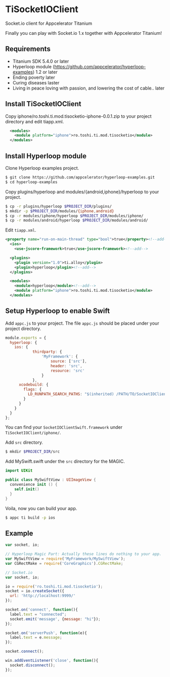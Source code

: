 # TiSocketIOClient
Socket.io client for Appcelerator Titanium

Finally you can play with Socket.io 1.x together with Appcelerator Titanium!

## Requirements

- Titanium SDK 5.4.0 or later
- Hyperloop module (https://github.com/appcelerator/hyperloop-examples) 1.2 or later
- Ending poverty later
- Curing diseases laster
- Living in peace loving with passion, and lowering the cost of cable.. later

## Install TiSocketIOClient

Copy iphone/ro.toshi.ti.mod.tisocketio-iphone-0.0.1.zip to your project directory and edit tiapp.xml.

```xml
  <modules>
    <module platform="iphone">ro.toshi.ti.mod.tisocketio</module>
  </modules>
```
## Install Hyperloop module

Clone Hyperloop examples project.

```bash
$ git clone https://github.com/appcelerator/hyperloop-examples.git
$ cd hyperloop-examples
```

Copy plugins/hyperloop and modules/{android,iphone}/hyperloop to your project.

```bash
$ cp -r plugins/hyperloop $PROJECT_DIR/plugins/
$ mkdir -p $PROJECT_DIR/modules/{iphone,android}
$ cp -r modules/iphone/hyperloop $PROJECT_DIR/modules/iphone/
$ cp -r modules/android/hyperloop $PROJECT_DIR/modules/android/
```

Edit `tiapp.xml`.
```xml
<property name="run-on-main-thread" type="bool">true</property><!--add-->
  <ios>
    <use-jscore-framework>true</use-jscore-framework><!--add-->
```

```xml
  <plugins>
    <plugin version="1.0">ti.alloy</plugin>
    <plugin>hyperloop</plugin><!--add-->
  </plugins>
```

```xml
  <modules>
    <module>hyperloop</module><!--add-->
    <module platform="iphone">ro.toshi.ti.mod.tisocketio</module>
  </modules>
```

## Setup Hyperloop to enable Swift

Add `appc.js` to your project. The file `appc.js` should be placed under your project directory.

```javascript
module.exports = {
  hyperloop: {
    ios: {
			thirdparty: {
				'MyFramework': {
					source: ['src'],
					header: 'src',
					resource: 'src'
				}
			},
      xcodebuild: {
        flags: {
          LD_RUNPATH_SEARCH_PATHS: "$(inherited) /PATH/TO/SocketIOClientSwift.framework/DIR"
        }
      }
    }           
  }
};
```

You can find your `SocketIOClientSwift.framework` under `TiSocketIOClient/iphone/`.

Add `src` directory.

```bash
$ mkdir $PROJECT_DIR/src
```

Add MySwift.swift under the `src` directory for the MAGIC.

```swift
import UIKit

public class MySwiftView : UIImageView {
  convenience init () {
    self.init()
  }
}
```

Voila, now you can build your app.

```bash
$ appc ti build -p ios
```

## Example

```javascript
var socket, io;

// Hyperloop Magic Part: Actually these lines do nothing to your app.
var MySwiftView = require('MyFramework/MySwiftView');
var CGRectMake = require('CoreGraphics').CGRectMake;

// Socket.io
var socket, io;

io = require('ro.toshi.ti.mod.tisocketio');
socket = io.createSocket({
  url: 'http://localhost:9999/'
});

socket.on('connect', function(){
  label.text = "connected";
  socket.emit('message', {message: "hi"});
});

socket.on('serverPush', function(e){
  label.text = e.message;
});

socket.connect();

win.addEventListener('close', function(){
  socket.disconnect();
});
```

